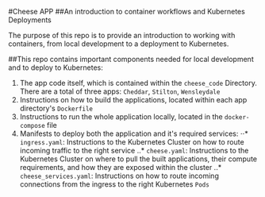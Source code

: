 #Cheese APP
##An introduction to container workflows and Kubernetes Deployments

The purpose of this repo is to provide an introduction to working with containers, from local development to a deployment to Kubernetes.

##This repo contains important components needed for local development and to deploy to Kubernetes:

1. The app code itself, which is contained within the `cheese_code` Directory. There are a total of three apps: `Cheddar`, `Stilton`, `Wensleydale`
2. Instructions on how to build the applications, located within each app directory's `Dockerfile`
3. Instructions to run the whole application locally, located in the `docker-compose` file
4. Manifests to deploy both the application and it's required services:
⋅⋅* `ingress.yaml`: Instructions to the Kubernetes Cluster on how to route incoming traffic to the right service
..* `cheese.yaml`: Instructions to the Kubernetes Cluster on where to pull the built applications, their compute requirements, and how they are exposed within the cluster
..* `cheese_services.yaml`: Instructions on how to route incoming connections from the ingress to the right Kubernetes `Pods`